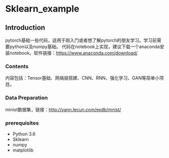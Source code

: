 # Sklearn_example
## Introduction

pytorch基础一些代码，适用于刚入门或者想了解pytorch的朋友学习。学习前需要python以及numpy基础。
代码在notebook上实现，建议下载一个anaconda安装notebook。软件链接：https://www.anaconda.com/download/

### Contents

内容包括：Tensor基础、网络层搭建、CNN、RNN、强化学习、GAN等简单小项目。

### Data Preparation

minist数据集，链接：http://yann.lecun.com/exdb/mnist/

### prerequisites

- Python 3.6
- Sklearn
- numpy
- matplotlib
